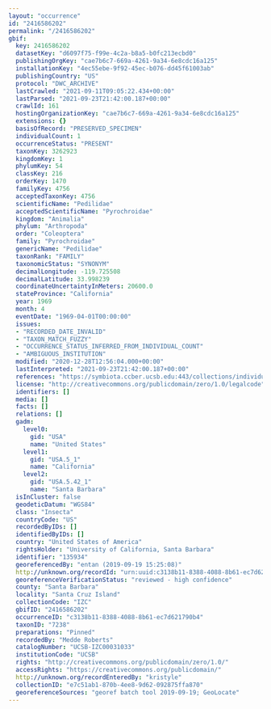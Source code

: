 ```yaml
---
layout: "occurrence"
id: "2416586202"
permalink: "/2416586202"
gbif:
  key: 2416586202
  datasetKey: "d6097f75-f99e-4c2a-b8a5-b0fc213ecbd0"
  publishingOrgKey: "cae7b6c7-669a-4261-9a34-6e8cdc16a125"
  installationKey: "4ec55ebe-9f92-45ec-b076-dd45f61003ab"
  publishingCountry: "US"
  protocol: "DWC_ARCHIVE"
  lastCrawled: "2021-09-11T09:05:22.434+00:00"
  lastParsed: "2021-09-23T21:42:00.187+00:00"
  crawlId: 161
  hostingOrganizationKey: "cae7b6c7-669a-4261-9a34-6e8cdc16a125"
  extensions: {}
  basisOfRecord: "PRESERVED_SPECIMEN"
  individualCount: 1
  occurrenceStatus: "PRESENT"
  taxonKey: 3262923
  kingdomKey: 1
  phylumKey: 54
  classKey: 216
  orderKey: 1470
  familyKey: 4756
  acceptedTaxonKey: 4756
  scientificName: "Pedilidae"
  acceptedScientificName: "Pyrochroidae"
  kingdom: "Animalia"
  phylum: "Arthropoda"
  order: "Coleoptera"
  family: "Pyrochroidae"
  genericName: "Pedilidae"
  taxonRank: "FAMILY"
  taxonomicStatus: "SYNONYM"
  decimalLongitude: -119.725508
  decimalLatitude: 33.998239
  coordinateUncertaintyInMeters: 20600.0
  stateProvince: "California"
  year: 1969
  month: 4
  eventDate: "1969-04-01T00:00:00"
  issues:
  - "RECORDED_DATE_INVALID"
  - "TAXON_MATCH_FUZZY"
  - "OCCURRENCE_STATUS_INFERRED_FROM_INDIVIDUAL_COUNT"
  - "AMBIGUOUS_INSTITUTION"
  modified: "2020-12-28T12:56:04.000+00:00"
  lastInterpreted: "2021-09-23T21:42:00.187+00:00"
  references: "https://symbiota.ccber.ucsb.edu:443/collections/individual/index.php?occid=135934"
  license: "http://creativecommons.org/publicdomain/zero/1.0/legalcode"
  identifiers: []
  media: []
  facts: []
  relations: []
  gadm:
    level0:
      gid: "USA"
      name: "United States"
    level1:
      gid: "USA.5_1"
      name: "California"
    level2:
      gid: "USA.5.42_1"
      name: "Santa Barbara"
  isInCluster: false
  geodeticDatum: "WGS84"
  class: "Insecta"
  countryCode: "US"
  recordedByIDs: []
  identifiedByIDs: []
  country: "United States of America"
  rightsHolder: "University of California, Santa Barbara"
  identifier: "135934"
  georeferencedBy: "entan (2019-09-19 15:25:08)"
  http://unknown.org/recordId: "urn:uuid:c3138b11-8388-4088-8b61-ec7d621790b4"
  georeferenceVerificationStatus: "reviewed - high confidence"
  county: "Santa Barbara"
  locality: "Santa Cruz Island"
  collectionCode: "IZC"
  gbifID: "2416586202"
  occurrenceID: "c3138b11-8388-4088-8b61-ec7d621790b4"
  taxonID: "7238"
  preparations: "Pinned"
  recordedBy: "Medde Roberts"
  catalogNumber: "UCSB-IZC00031033"
  institutionCode: "UCSB"
  rights: "http://creativecommons.org/publicdomain/zero/1.0/"
  accessRights: "https://creativecommons.org/publicdomain/"
  http://unknown.org/recordEnteredBy: "kristyle"
  collectionID: "e7c51ab1-870b-4ee8-9d62-092875ffa870"
  georeferenceSources: "georef batch tool 2019-09-19; GeoLocate"
---
```

